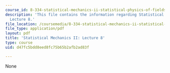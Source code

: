 ```yaml
---
course_id: 8-334-statistical-mechanics-ii-statistical-physics-of-fields-spring-2014
description: 'This file contains the information regarding Statistical Mechanics II:
  Lecture 8.'
file_location: /coursemedia/8-334-statistical-mechanics-ii-statistical-physics-of-fields-spring-2014/d47fc5bdd8eed8fc75b65b2afb2ad83f_MIT8_334S14_Lec8.pdf
file_type: application/pdf
layout: pdf
title: 'Statistical Mechanics II: Lecture 8'
type: course
uid: d47fc5bdd8eed8fc75b65b2afb2ad83f

---
```

None